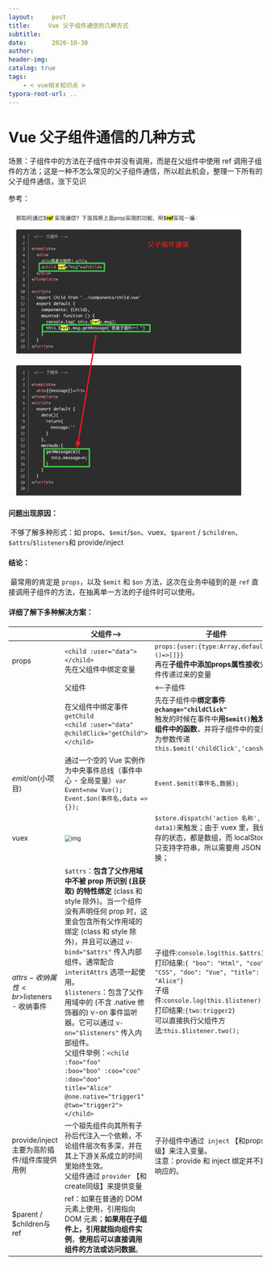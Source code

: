 ```yaml
---
layout:     post
title:     Vue 父子组件通信的几种方式
subtitle:  
date:       2020-10-30
author:     
header-img: 
catalog: true
tags:
    - < vue相关知识点 >
typora-root-url: ..
---
```



# Vue 父子组件通信的几种方式

场景：子组件中的方法在子组件中并没有调用，而是在父组件中使用 ref 调用子组件的方法；这是一种不怎么常见的父子组件通信，所以趁此机会，整理一下所有的父子组件通信，涨下见识

参考：

<img src="/../img/assets_2019/image-20201030112829140.png" alt="image-20201030112829140" style="zoom:67%;" />

#### 问题出现原因：

​	不够了解多种形式：如 props、`$emit`/`$on`、vuex、`$parent` / `$children`、`$attrs`/`$listeners`和 provide/inject

#### 结论：

​    最常用的肯定是 `props`，以及 `$emit` 和 `$on` 方法，这次在业务中碰到的是 `ref` 直接调用子组件的方法，在抽离单一方法的子组件时可以使用。

#### 详细了解下多种解决方案：

|                                                 | 父组件-->                                                    | 子组件                                                       |
| ----------------------------------------------- | ------------------------------------------------------------ | ------------------------------------------------------------ |
| props                                           | `<child :user="data"></child>`<br/>先在父组件中绑定变量      | `props:{user:{type:Array,default:()=>[]}}`<br/>再在**子组件中添加props属性接收**父组件传递过来的变量<br/> |
|                                                 | 父组件                                                       | <--子组件                                                    |
|                                                 | 在父组件中绑定事件 `getChild`<br>`<child :user="data" @childClick="getChild"></child>` | 先在子组件中**绑定事件`@change="childClick"`**<br>触发的时候在事件中**用`$emit()`触发父组件中的函数**，并将子组件中的变量作为参数传递<br>`this.$emit('childClick','canshu');` |
| $emit/$on(小项目)                               | 通过一个空的 Vue 实例作为中央事件总线（事件中心 - 全局变量）`var Event=new Vue();`<br>`Event.$on(事件名,data => {});` | `Event.$emit(事件名,数据);`                                  |
| vuex                                            | <img src="https://image.fundebug.com/2019-05-18-03.png" alt="img" style="zoom:80%;" /> | `$store.dispatch('action 名称', data1)`来触发；由于 vuex 里，我们保存的状态，都是数组，而 localStorage 只支持字符串，所以需要用 JSON 转换； |
| $attrs - 收纳属性<br>$listeners - 收纳事件      | `$attrs`：**包含了父作用域中不被 prop 所识别 (且获取) 的特性绑定** (class 和 style 除外)。当一个组件没有声明任何 prop 时，这里会包含所有父作用域的绑定 (class 和 style 除外)，并且可以通过 `v-bind="$attrs"` 传入内部组件。通常配合 `interitAttrs` 选项一起使用。<br/>`$listeners`：包含了父作用域中的 (不含 .native 修饰器的) v-on 事件监听器。它可以通过 `v-on="$listeners"` 传入内部组件。<br>父组件举例：`<child :foo="foo"    :boo="boo" :coo="coo"  :doo="doo" title="Alice" @one.native="trigger1" @two="trigger2"></child>` | 子组件:`console.log(this.$attrs); `<br>打印结果:`{ "boo": "Html", "coo": "CSS", "doo": "Vue", "title": "Alice"}   `<br>子组件:`console.log(this.$listener);`<br>打印结果:`{two:trigger2}` <br>可以直接执行父组件方法:`this.$listener.two();` |
| provide/inject<br>主要为高阶插件/组件库提供用例 | 一个祖先组件向其所有子孙后代注入一个依赖，不论组件层次有多深，并在其上下游关系成立的时间里始终生效。<br>父组件通过 `provider` 【和create同级】来提供变量<br> | 子孙组件中通过` inject` 【和props同级】来注入变量。<br>注意：provide 和 inject 绑定并不是可响应的。 |
| $parent / $children与 ref                       | ref：如果在普通的 DOM 元素上使用，引用指向 DOM 元素；**如果用在子组件上，引用就指向组件实例**，**使用后可以直接调用组件的方法或访问数据**。 |                                                              |

